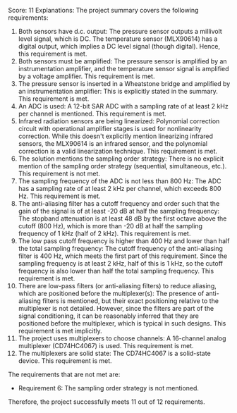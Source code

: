 Score: 11
Explanations: 
The project summary covers the following requirements:

1. Both sensors have d.c. output: The pressure sensor outputs a millivolt level signal, which is DC. The temperature sensor (MLX90614) has a digital output, which implies a DC level signal (though digital). Hence, this requirement is met.
2. Both sensors must be amplified: The pressure sensor is amplified by an instrumentation amplifier, and the temperature sensor signal is amplified by a voltage amplifier. This requirement is met.
3. The pressure sensor is inserted in a Wheatstone bridge and amplified by an instrumentation amplifier: This is explicitly stated in the summary. This requirement is met.
4. An ADC is used: A 12-bit SAR ADC with a sampling rate of at least 2 kHz per channel is mentioned. This requirement is met.
5. Infrared radiation sensors are being linearized: Polynomial correction circuit with operational amplifier stages is used for nonlinearity correction. While this doesn't explicitly mention linearizing infrared sensors, the MLX90614 is an infrared sensor, and the polynomial correction is a valid linearization technique. This requirement is met.
6. The solution mentions the sampling order strategy: There is no explicit mention of the sampling order strategy (sequential, simultaneous, etc.). This requirement is not met.
7. The sampling frequency of the ADC is not less than 800 Hz: The ADC has a sampling rate of at least 2 kHz per channel, which exceeds 800 Hz. This requirement is met.
8. The anti-aliasing filter has a cutoff frequency and order such that the gain of the signal is of at least -20 dB at half the sampling frequency: The stopband attenuation is at least 48 dB by the first octave above the cutoff (800 Hz), which is more than -20 dB at half the sampling frequency of 1 kHz (half of 2 kHz). This requirement is met.
9. The low pass cutoff frequency is higher than 400 Hz and lower than half the total sampling frequency: The cutoff frequency of the anti-aliasing filter is 400 Hz, which meets the first part of this requirement. Since the sampling frequency is at least 2 kHz, half of this is 1 kHz, so the cutoff frequency is also lower than half the total sampling frequency. This requirement is met.
10. There are low-pass filters (or anti-aliasing filters) to reduce aliasing, which are positioned before the multiplexer(s): The presence of anti-aliasing filters is mentioned, but their exact positioning relative to the multiplexer is not detailed. However, since the filters are part of the signal conditioning, it can be reasonably inferred that they are positioned before the multiplexer, which is typical in such designs. This requirement is met implicitly.
11. The project uses multiplexers to choose channels: A 16-channel analog multiplexer (CD74HC4067) is used. This requirement is met.
12. The multiplexers are solid state: The CD74HC4067 is a solid-state device. This requirement is met.

The requirements that are not met are:
- Requirement 6: The sampling order strategy is not mentioned.

Therefore, the project successfully meets 11 out of 12 requirements.